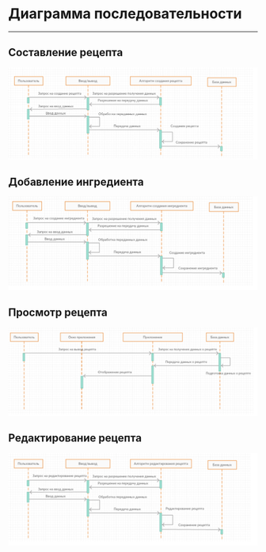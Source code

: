 # Диаграмма последовательности
---
## Составление рецепта

![Create_recipe](https://github.com/Belevic/Recipe_Book/blob/master/Documentation/Diagrams/Sequence/CreateRecipeSequence.png)


## Добавление ингредиента

![Add_ingredient](https://github.com/Belevic/Recipe_Book/blob/master/Documentation/Diagrams/Sequence/CreateIngredientSequence.png)


## Просмотр рецепта

![Check_recipe](https://github.com/Belevic/Recipe_Book/blob/master/Documentation/Diagrams/Sequence/ShowRecipeSequence.png)


## Редактирование рецепта

![Change_recipe](https://github.com/Belevic/Recipe_Book/blob/master/Documentation/Diagrams/Sequence/ChangeRecipeSequence.png)
